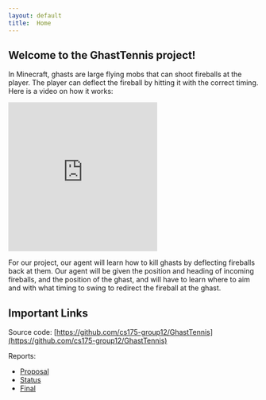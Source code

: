 ```yaml
---
layout: default
title:  Home
---
```


## Welcome to the GhastTennis project!

In Minecraft, ghasts are large flying mobs that can shoot fireballs at the player. The player can deflect the fireball by hitting it with the correct timing. Here is a video on how it works:

<iframe class="youtube" height="300" src="https://www.youtube.com/embed/sMioimZS_gY" frameborder="0" allow="accelerometer; autoplay; clipboard-write; encrypted-media; gyroscope; picture-in-picture" allowfullscreen></iframe>

For our project, our agent will learn how to kill ghasts by deflecting fireballs back at them. Our agent will be given the position and heading of incoming fireballs, and the position of the ghast, and will have to learn where to aim and with what timing to swing to redirect the fireball at the ghast.

## Important Links

Source code: [https://github.com/cs175-group12/GhastTennis](https://github.com/cs175-group12/GhastTennis)

Reports:

- [Proposal](proposal.html)
- [Status](status.html)
- [Final](final.html)

